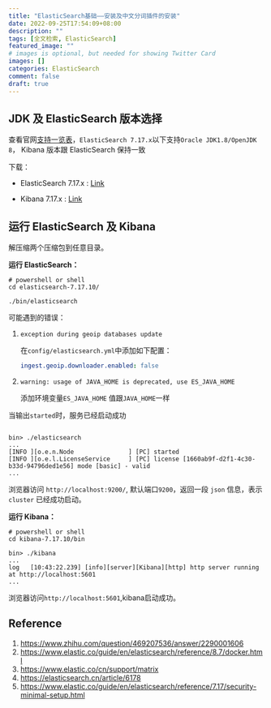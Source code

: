 ```yaml
---
title: "ElasticSearch基础——安装及中文分词插件的安装"
date: 2022-09-25T17:54:09+08:00
description: ""
tags: [全文检索, ElasticSearch]
featured_image: ""
# images is optional, but needed for showing Twitter Card
images: []
categories: ElasticSearch
comment: false
draft: true
---
```


## JDK 及 ElasticSearch 版本选择

查看官网[支持一览表](https://www.elastic.co/cn/support/matrix)，`ElasticSearch 7.17.x`以下支持`Oracle JDK1.8/OpenJDK 8`，
Kibana 版本跟 ElasticSearch 保持一致

下载：

 * ElasticSearch 7.17.x : [Link](https://www.elastic.co/cn/downloads/past-releases#elasticsearch)

 * Kibana 7.17.x : [Link](https://www.elastic.co/cn/downloads/past-releases#kibana)

## 运行 ElasticSearch 及 Kibana

解压缩两个压缩包到任意目录。

**运行 ElasticSearch：**

```shell
# powershell or shell
cd elasticsearch-7.17.10/

./bin/elasticsearch
```

可能遇到的错误：

1. `exception during geoip databases update`

    在`config/elasticsearch.yml`中添加如下配置：
    ```yaml
    ingest.geoip.downloader.enabled: false
    ```
2. `warning: usage of JAVA_HOME is deprecated, use ES_JAVA_HOME`
    
    添加环境变量`ES_JAVA_HOME` 值跟`JAVA_HOME`一样

当输出`started`时，服务已经启动成功

```shell

bin> ./elasticsearch
...
[INFO ][o.e.n.Node               ] [PC] started
[INFO ][o.e.l.LicenseService     ] [PC] license [1660ab9f-d2f1-4c30-b33d-94796ded1e56] mode [basic] - valid
...

```

浏览器访问 `http://localhost:9200/`, 默认端口`9200`，返回一段 `json` 信息，表示 `cluster` 已经成功启动。

**运行 Kibana：**

```shell
# powershell or shell
cd kibana-7.17.10/bin

bin> ./kibana
...
log   [10:43:22.239] [info][server][Kibana][http] http server running at http://localhost:5601
...
```

浏览器访问`http://localhost:5601`,kibana启动成功。


## Reference

1. https://www.zhihu.com/question/469207536/answer/2290001606
2. https://www.elastic.co/guide/en/elasticsearch/reference/8.7/docker.html
3. https://www.elastic.co/cn/support/matrix
4. https://elasticsearch.cn/article/6178
5. https://www.elastic.co/guide/en/elasticsearch/reference/7.17/security-minimal-setup.html